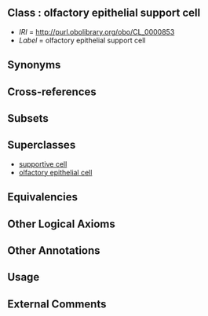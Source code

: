 
## Class : olfactory epithelial support cell

 * *IRI* = http://purl.obolibrary.org/obo/CL_0000853
 * *Label* = olfactory epithelial support cell

## Synonyms


## Cross-references


## Subsets


## Superclasses

 * [supportive cell](../../CL/30/CL_0000630.md)
 * [olfactory epithelial cell](../../CL/67/CL_0002167.md)

## Equivalencies


## Other Logical Axioms


## Other Annotations


## Usage


## External Comments

